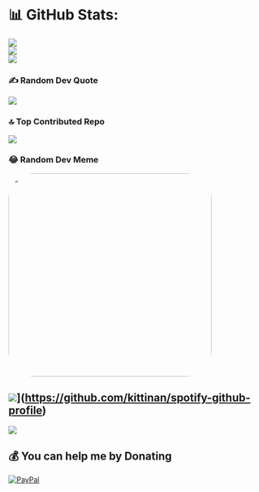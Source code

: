 # 📊 GitHub Stats:
![](https://github-readme-stats.vercel.app/api?username=RetrozDev&theme=dracula&hide_border=false&include_all_commits=false&count_private=false)<br/>
![](https://github-readme-streak-stats.herokuapp.com/?user=RetrozDev&theme=dracula&hide_border=false)<br/>
![](https://github-readme-stats.vercel.app/api/top-langs/?username=RetrozDev&theme=dracula&hide_border=false&include_all_commits=false&count_private=false&layout=compact)

### ✍️ Random Dev Quote
![](https://quotes-github-readme.vercel.app/api?type=horizontal&theme=dracula)

### 🔝 Top Contributed Repo
![](https://github-contributor-stats.vercel.app/api?username=RetrozDev&limit=5&theme=dracula&combine_all_yearly_contributions=true)

### 😂 Random Dev Meme
<img src='https://randommeme-five.vercel.app/' style="height: 400px; border-radius: 50px "/>

![](https://spotify-github-profile.vercel.app/api/view?uid=31jcdcqdh2k7kllcca3stt7nrtva&cover_image=true&theme=default&show_offline=false&background_color=121212&interchange=false&bar_color=ff75a0)](https://github.com/kittinan/spotify-github-profile)
---
[![](https://visitcount.itsvg.in/api?id=RetrozDev&icon=3&color=10)](https://visitcount.itsvg.in)

  ## 💰 You can help me by Donating
  [![PayPal](https://img.shields.io/badge/PayPal-00457C?style=for-the-badge&logo=paypal&logoColor=white)](https://paypal.me/retroz57) 

  
